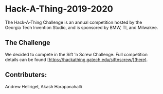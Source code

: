 # Hack-A-Thing-2019-2020
The Hack-A-Thing Challenge is an annual competition hosted by the Georgia Tech Invention Studio, and is sponsored by BMW, TI, and Milwakee.

## The Challenge
We decided to compete in the Sift 'n Screw Challenge. Full competition details can be found [https://hackathing.gatech.edu/siftnscrew/](here).

## Contributers:
Andrew Hellrigel, Akash Harapanahalli
